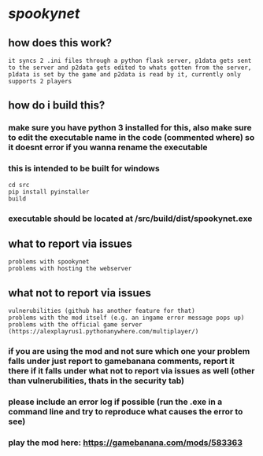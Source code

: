 # ***spookynet***
## how does this work?
```it syncs 2 .ini files through a python flask server, p1data gets sent to the server and p2data gets edited to whats gotten from the server, p1data is set by the game and p2data is read by it, currently only supports 2 players```
## how do i build this?
### make sure you have python 3 installed for this, also make sure to edit the executable name in the code (commented where) so it doesnt error if you wanna rename the executable
### this is intended to be built for windows
```
cd src
pip install pyinstaller
build
```
### executable should be located at /src/build/dist/spookynet.exe

## what to report via issues

```
problems with spookynet
problems with hosting the webserver
```

## what not to report via issues
```
vulnerubilities (github has another feature for that)
problems with the mod itself (e.g. an ingame error message pops up)
problems with the official game server (https://alexplayrus1.pythonanywhere.com/multiplayer/)
```
### if you are using the mod and not sure which one your problem falls under just report to gamebanana comments, report it there if it falls under what not to report via issues as well (other than vulnerubilities, thats in the security tab)
### please include an error log if possible (run the .exe in a command line and try to reproduce what causes the error to see)

### play the mod here: https://gamebanana.com/mods/583363
